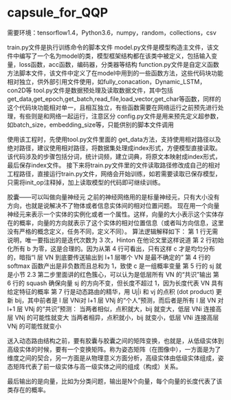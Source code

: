 # capsule_for_QQP

需要环境：tensorflow1.4，Python3.6，numpy，random，collections，csv

train.py文件是执行训练命令的脚本文件
model.py文件是模型构造主文件，该文件中编写了一个名为model的类，模型框架结构都在该类中被定义，包括输入变量，loss函数，acc函数，编码器，分类器等结构
function.py文件是自定义函数方法脚本文件，该文件中定义了在model中用到的一些函数方法，这些代码块功能相对独立，供外部引用文件使用，如fully_conacation，Dynamic_LSTM，con2D等
tool.py文件是数据预处理及读取数据文件，其中包括get_data,get_epoch,get_batch,read_file,load_vector,get_char等函数，同样的这个代码块功能相对单一，且相互独立，有些函数需要在网络运行之前预先进行处理，有些则是和网络一起运行，注意区分
config.py文件是用来预先定义超参数，如batch_size，embedding_size等，只能供别的脚本文件调用

使用该工程时，先使用tool.py文件里面的 get_data方法，支持使用相对路径以及绝对路径，建议使用相对路径，将数据集处理成index形式，方便模型直接读取。该代码涉及的步骤包括分词，统计词频，建立词典，将原文本映射成index形式，最后保存index文件。
接下来将train.py文件里的文件读取路径修改成自己的相对工程路径，直接运行train.py文件，网络会开始训练，如若需要读取已保存模型，只需将init_op注释掉，加上读取模型的代码即可继续训练。

胶囊——可以叫做向量神经元
之前的神经网络用的是标量神经元，只有大小没有方向，也就是说解决不了物体或者信息实体间的相对位置问题。
现在用一个向量神经元来表示一个实体的实例化或者一个属性。这样，向量的大小表示这个实体存在的概率，向量的方向就表示了这个实体的相对位置信息（或者叫方向信息，这里没有严格的概念定义，任务不同，定义不同）。
算法逻辑解释如下：
第 1 行无需说明，唯一要指出的是迭代次数为 3 次，Hinton 在他论文里这样说道
第 2 行初始化所有 b 为零，这是合理的。因为从第 4 行可看出，只有这样 c 才是均匀分布的，暗指“l 层 VN 到底要传送输出到 l+1 层哪个 VN 是最不确定的”
第 4 行的 softmax 函数产出是非负数而且总和为 1，致使 c 是一组概率变量
第 5 行的 sj 就是小节 2.3 第二步里面讲的红色簇心，可以认为是低层所有 VN 的“共识”输出
第 6 行的 squash 确保向量 sj 的方向不变，但长度不超过 1，因为长度代表 VN 具有给定特征的概率
第 7 行是动态路由的精华，用 Uj|i 和 vj 的点积 (dot product) 更新 bij，其中前者是 l 层 VNi对 l+1 层 VNj 的“个人”预测，而后者是所有 l 层 VN 对 l+1 层 VNj 的“共识”预测：
	当两者相似，点积就大，bij 就变大，低层 VNi 连接高层 VNj 的可能性就变大
	当两者相异，点积就小，bij 就变小，低层 VNi 连接高层 VNj 的可能性就变小

送入动态路由结构之前，要有胶囊与胶囊之间的矩阵变换，也就是，从低级实体到高级实体的时候，要有一个变换矩阵。称为姿态矩阵（在图像中），一方面是为了维度之间的契合，另一方面是从物理意义方面分析，高级实体由低级实体组成，姿态矩阵代表了前一级实体与高一级实体之间的组成（构成）关系。

最后输出的是向量，比如为分类问题，输出是N个向量，每个向量的长度代表了该类存在的概率。
